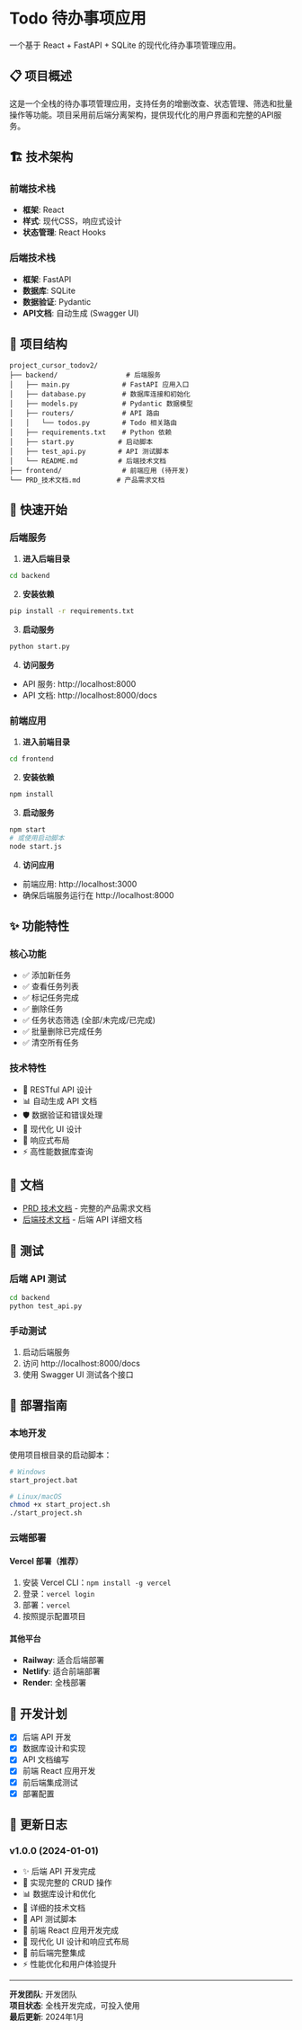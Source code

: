 # Todo 待办事项应用

一个基于 React + FastAPI + SQLite 的现代化待办事项管理应用。

## 📋 项目概述

这是一个全栈的待办事项管理应用，支持任务的增删改查、状态管理、筛选和批量操作等功能。项目采用前后端分离架构，提供现代化的用户界面和完整的API服务。

## 🏗️ 技术架构

### 前端技术栈
- **框架**: React
- **样式**: 现代CSS，响应式设计
- **状态管理**: React Hooks

### 后端技术栈
- **框架**: FastAPI
- **数据库**: SQLite
- **数据验证**: Pydantic
- **API文档**: 自动生成 (Swagger UI)

## 📁 项目结构

```
project_cursor_todov2/
├── backend/                 # 后端服务
│   ├── main.py             # FastAPI 应用入口
│   ├── database.py         # 数据库连接和初始化
│   ├── models.py           # Pydantic 数据模型
│   ├── routers/            # API 路由
│   │   └── todos.py        # Todo 相关路由
│   ├── requirements.txt    # Python 依赖
│   ├── start.py           # 启动脚本
│   ├── test_api.py        # API 测试脚本
│   └── README.md          # 后端技术文档
├── frontend/               # 前端应用 (待开发)
└── PRD_技术文档.md         # 产品需求文档
```

## 🚀 快速开始

### 后端服务

1. **进入后端目录**
```bash
cd backend
```

2. **安装依赖**
```bash
pip install -r requirements.txt
```

3. **启动服务**
```bash
python start.py
```

4. **访问服务**
- API 服务: http://localhost:8000
- API 文档: http://localhost:8000/docs

### 前端应用

1. **进入前端目录**
```bash
cd frontend
```

2. **安装依赖**
```bash
npm install
```

3. **启动服务**
```bash
npm start
# 或使用启动脚本
node start.js
```

4. **访问应用**
- 前端应用: http://localhost:3000
- 确保后端服务运行在 http://localhost:8000

## ✨ 功能特性

### 核心功能
- ✅ 添加新任务
- ✅ 查看任务列表
- ✅ 标记任务完成
- ✅ 删除任务
- ✅ 任务状态筛选 (全部/未完成/已完成)
- ✅ 批量删除已完成任务
- ✅ 清空所有任务

### 技术特性
- 🔄 RESTful API 设计
- 📊 自动生成 API 文档
- 🛡️ 数据验证和错误处理
- 🎨 现代化 UI 设计
- 📱 响应式布局
- ⚡ 高性能数据库查询

## 📖 文档

- [PRD 技术文档](./PRD_技术文档.md) - 完整的产品需求文档
- [后端技术文档](./backend/README.md) - 后端 API 详细文档

## 🧪 测试

### 后端 API 测试
```bash
cd backend
python test_api.py
```

### 手动测试
1. 启动后端服务
2. 访问 http://localhost:8000/docs
3. 使用 Swagger UI 测试各个接口

## 🚀 部署指南

### 本地开发
使用项目根目录的启动脚本：
```bash
# Windows
start_project.bat

# Linux/macOS
chmod +x start_project.sh
./start_project.sh
```

### 云端部署

#### Vercel 部署（推荐）
1. 安装 Vercel CLI：`npm install -g vercel`
2. 登录：`vercel login`
3. 部署：`vercel`
4. 按照提示配置项目

#### 其他平台
- **Railway**: 适合后端部署
- **Netlify**: 适合前端部署
- **Render**: 全栈部署

## 🔧 开发计划

- [x] 后端 API 开发
- [x] 数据库设计和实现
- [x] API 文档编写
- [x] 前端 React 应用开发
- [x] 前后端集成测试
- [x] 部署配置

## 📝 更新日志

### v1.0.0 (2024-01-01)
- ✨ 后端 API 开发完成
- 🎯 实现完整的 CRUD 操作
- 📊 数据库设计和优化
- 📖 详细的技术文档
- 🧪 API 测试脚本
- 🎨 前端 React 应用开发完成
- 📱 现代化 UI 设计和响应式布局
- 🔌 前后端完整集成
- ⚡ 性能优化和用户体验提升

---

**开发团队**: 开发团队  
**项目状态**: 全栈开发完成，可投入使用  
**最后更新**: 2024年1月